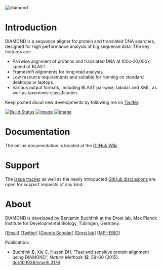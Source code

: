 ![diamond](http://www.diamondsearch.org/diamond_white_95px.png)

Introduction
============

DIAMOND is a sequence aligner for protein and translated DNA searches,
designed for high performance analysis of big sequence data. The key
features are:

-   Pairwise alignment of proteins and translated DNA at 100x-20,000x
    speed of BLAST.
-   Frameshift alignments for long read analysis.
-   Low resource requirements and suitable for running on standard
    desktops or laptops.
-   Various output formats, including BLAST pairwise, tabular and XML,
    as well as taxonomic classification.

Keep posted about new developments by following me on
[Twitter](https://twitter.com/bbuchfink).

[![Build Status](https://travis-ci.org/bbuchfink/diamond.svg?branch=master)](https://travis-ci.org/bbuchfink/diamond)
[![image](https://anaconda.org/bioconda/diamond/badges/version.svg)](https://anaconda.org/bioconda/diamond)
[![image](https://anaconda.org/bioconda/diamond/badges/downloads.svg)](https://anaconda.org/bioconda/diamond)
    
Documentation
=============
The online documentation is located at the [GitHub Wiki](https://github.com/bbuchfink/diamond/wiki).

Support
=======
The [issue tracker](https://github.com/bbuchfink/diamond/issues) as well as the newly introducted [GitHub discussions](https://github.com/bbuchfink/diamond/discussions) are open for support requests of any kind.

About
=====
DIAMOND is developed by Benjamin Buchfink at the Drost lab, Max
Planck Institute for Developmental Biology, Tübingen, Germany.

\[[Email](mailto:buchfink@gmail.com)\]
\[[Twitter](https://twitter.com/bbuchfink)\] \[[Google
Scholar](https://scholar.google.de/citations?user=kjPIF1cAAAAJ)\]
\[[Drost lab](https://drostlab.com/)\]
\[[MPI-EBIO](http://eb.tuebingen.mpg.de/)\]

Publication:

-   Buchfink B, Xie C, Huson DH, \"Fast and sensitive protein alignment
    using DIAMOND\", *Nature Methods* **12**, 59-60 (2015).
    [doi:10.1038/nmeth.3176](https://doi.org/10.1038/nmeth.3176)
